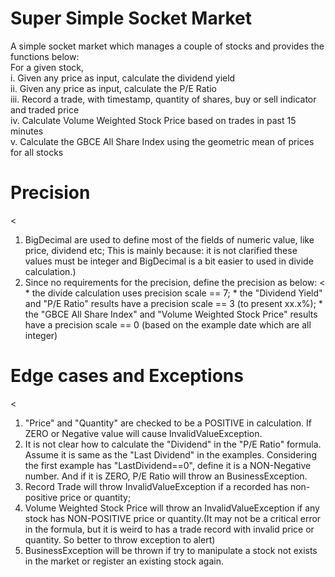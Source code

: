 Super Simple Socket Market
======

A simple socket market which manages a couple of stocks and provides the functions below:</br>
For a given stock,</br>
i.   Given any price as input, calculate the dividend yield</br>
ii.  Given any price as input, calculate the P/E Ratio</br>
iii. Record a trade, with timestamp, quantity of shares, buy or sell indicator and traded price</br>
iv.  Calculate Volume Weighted Stock Price based on trades in past 15 minutes</br>
v.   Calculate the GBCE All Share Index using the geometric mean of prices for all stocks</br>


Precision
========
<
1.  BigDecimal are used to define most of the fields of numeric value, like price, dividend etc; This is mainly because: it is not clarified these values must be integer and BigDecimal is a bit easier to used in divide calculation.)
2.  Since no requirements for the precision, define the precision as below:
	<
		*   the divide calculation uses precision scale == 7;
		*   the "Dividend Yield" and "P/E Ratio" results have a precision scale == 3 (to present xx.x%);
		*   the "GBCE All Share Index" and "Volume Weighted Stock Price" results have a precision scale == 0 (based on the example date which are all integer)
	>
>

	    

Edge cases and Exceptions
========
<
1.  "Price" and "Quantity" are checked to be a POSITIVE in calculation. If ZERO or Negative value will cause InvalidValueException.
2.  It is not clear how to calculate the "Dividend" in the "P/E Ratio" formula. Assume it is same as the "Last Dividend" in the examples. Considering the first example has "LastDividend==0", define it is a NON-Negative number. And if it is ZERO, P/E Ratio will throw an BusinessException.
3.	 Record Trade will throw InvalidValueException if a recorded has non-positive price or quantity;
4.  Volume Weighted Stock Price will throw an InvalidValueException if any stock has NON-POSITIVE price or quantity.(It may not be a critical error in the formula, but it is weird to has a trade record with invalid price or quantity. So better to throw exception to alert) 
5.  BusinessException will be thrown if try to manipulate a stock not exists in the market or register an existing stock again.
>




